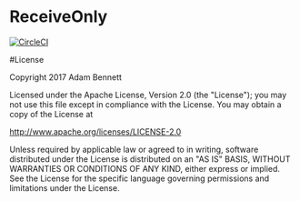 # ReceiveOnly

[![CircleCI](https://circleci.com/gh/ditn/ReceiveOnly/tree/master.svg?style=svg)](https://circleci.com/gh/ditn/ReceiveOnly/tree/master)

#License

Copyright 2017 Adam Bennett

Licensed under the Apache License, Version 2.0 (the "License"); you may not use this file except in compliance with the License. You may obtain a copy of the License at

http://www.apache.org/licenses/LICENSE-2.0

Unless required by applicable law or agreed to in writing, software distributed under the License is distributed on an "AS IS" BASIS, WITHOUT WARRANTIES OR CONDITIONS OF ANY KIND, either express or implied. See the License for the specific language governing permissions and limitations under the License.

